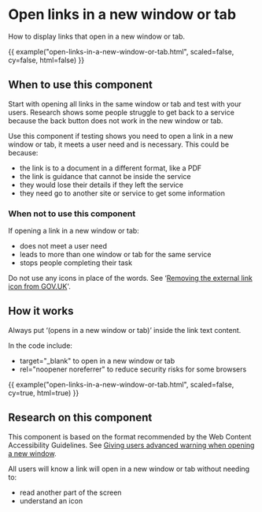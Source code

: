 # Open links in a new window or tab

How to display links that open in a new window or tab.

{{ example("open-links-in-a-new-window-or-tab.html", scaled=false, cy=false, html=false) }}

## When to use this component

Start with opening all links in the same window or tab and test with your users. Research shows some people struggle to get back to a service because the back button does not work in the new window or tab.

Use this component if testing shows you need to open a link in a new window or tab, it meets a user need and is necessary. This could be because:

- the link is to a document in a different format, like a PDF
- the link is guidance that cannot be inside the service
- they would lose their details if they left the service
- they need go to another site or service to get some information

### When not to use this component

If opening a link in a new window or tab:

- does not meet a user need
- leads to more than one window or tab for the same service
- stops people completing their task

Do not use any icons in place of the words. See ‘[Removing the external link icon from GOV.UK](https://designnotes.blog.gov.uk/2016/11/28/removing-the-external-link-icon-from-gov-uk/)'.

## How it works

Always put ‘(opens in a new window or tab)’ inside the link text content.

In the code include:

- target="_blank" to open in a new window or tab
- rel="noopener noreferrer" to reduce security risks for some browsers

{{ example("open-links-in-a-new-window-or-tab.html", scaled=false, cy=true, html=true) }}

## Research on this component

This component is based on the format recommended by the Web Content Accessibility Guidelines. See [Giving users advanced warning when opening a new window](https://www.w3.org/TR/WCAG20-TECHS/G201.html).

All users will know a link will open in a new window or tab without needing to:

- read another part of the screen
- understand an icon
